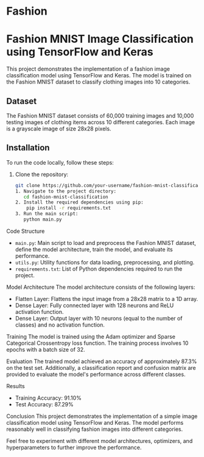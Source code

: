 # Fashion
# Fashion MNIST Image Classification using TensorFlow and Keras

This project demonstrates the implementation of a fashion image classification model using TensorFlow and Keras. The model is trained on the Fashion MNIST dataset to classify clothing images into 10 categories.

## Dataset

The Fashion MNIST dataset consists of 60,000 training images and 10,000 testing images of clothing items across 10 different categories. Each image is a grayscale image of size 28x28 pixels.

## Installation

To run the code locally, follow these steps:

1. Clone the repository:
   ```bash
   git clone https://github.com/your-username/fashion-mnist-classification.git
   1. Navigate to the project directory:
      cd fashion-mnist-classification
   2. Install the required dependencies using pip:
       pip install -r requirements.txt
   3. Run the main script:
      python main.py
Code Structure
- `main.py`: Main script to load and preprocess the Fashion MNIST dataset, define the model architecture, train the model, and evaluate its performance.
- `utils.py`: Utility functions for data loading, preprocessing, and plotting.
- `requirements.txt`: List of Python dependencies required to run the project.

Model Architecture
The model architecture consists of the following layers:

- Flatten Layer: Flattens the input image from a 28x28 matrix to a 1D array.
- Dense Layer: Fully connected layer with 128 neurons and ReLU activation function.
- Dense Layer: Output layer with 10 neurons (equal to the number of classes) and no activation function.

Training
The model is trained using the Adam optimizer and Sparse Categorical Crossentropy loss function. The training process involves 10 epochs with a batch size of 32.

Evaluation
The trained model achieved an accuracy of approximately 87.3% on the test set. Additionally, a classification report and confusion matrix are provided to evaluate the model's performance across different classes.

Results
- Training Accuracy: 91.10%
- Test Accuracy: 87.29%

Conclusion
This project demonstrates the implementation of a simple image classification model using TensorFlow and Keras. The model performs reasonably well in classifying fashion images into different categories.

Feel free to experiment with different model architectures, optimizers, and hyperparameters to further improve the performance.
